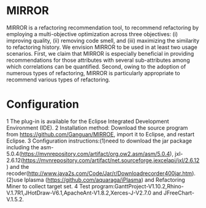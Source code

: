# MIRROR
MIRROR is a refactoring recommendation tool, to recommend refactoring by employing a multi-objective optimization across three objectives: (i) improving quality, (ii) removing code smell, and (iii) maximizing the similarity to refactoring history. We envision MIRROR to be used in at least two usage scenarios. First, we claim that MIRROR is especially beneficial in providing recommendations for those attributes with several sub-attributes among which correlations can be quantified. Second, owing to the adoption of numerous types of refactoring, MIRROR is particularly appropriate to recommend various types of refactoring.

# Configuration
1 The plug-in is available for the Eclipse Integrated Development Environment (IDE).
2 Installation method: Download the source program from https://github.com/Ganguan/MIRROE, import it to Eclipse, and restart Eclipse.
3 Configuration instructions:(1)need to download the jar package including the asm-5.0.4(https://mvnrepository.com/artifact/org.ow2.asm/asm/5.0.4), jxl-2.6.12(https://mvnrepository.com/artifact/net.sourceforge.jexcelapi/jxl/2.6.12) and the recoder(http://www.java2s.com/Code/Jar/r/Downloadrecorder400jar.htm).(2)use Iplasma (https://github.com/aquaraga/iPlasma) and Refactoring Miner to collect target set.
4 Test program:GanttProject-V1.10.2,Rhino-V.1.7R1,JHotDraw-V6.1,ApacheAnt-V1.8.2,Xerces-J-V2.7.0 and JFreeChart-V.1.5.2.
